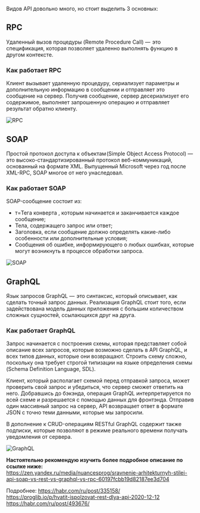 Видов API довольно много, но стоит выделить 3 основных:

## RPC
Удаленный вызов процедуры (Remote Procedure Call) —  это спецификация, которая позволяет удаленно выполнять функцию в другом контексте.

### Как работает RPC
Клиент вызывает удаленную процедуру, сериализует параметры и дополнительную информацию в сообщении и отправляет это сообщение на сервер. Получив сообщение, сервер десериализует его содержимое, выполняет запрошенную операцию и отправляет результат обратно клиенту.

![RPC](https://avatars.mds.yandex.net/get-zen_doc/3048507/pub_60197fcbb19d82187ee3d704_60197fe12d3708189c745fb3/scale_1200)

## SOAP
Простой протокол доступа к объектам (Simple Object Access Protocol) — это высоко-стандартизированный протокол веб-коммуникаций, основанный на формате XML. Выпущенный Microsoft через год после XML-RPC, SOAP многое от него унаследовал.

### Как работает SOAP
SOAP-сообщение состоит из:

* т=Тега конверта <envelope> , которым начинается и заканчивается каждое сообщение;
* Тела, содержащего запрос или ответ;
* Заголовка, если сообщение должно определять какие-либо особенности или дополнительные условия;
* Сообщения об ошибке, информирующего о любых ошибках, которые могут возникнуть в процессе обработки запроса.

![SOAP](https://avatars.mds.yandex.net/get-zen_doc/2391871/pub_60197fcbb19d82187ee3d704_60197fe22d3708189c745fb4/scale_1200)

## GraphQL
Язык запросов GraphQL —  это синтаксис, который описывает, как сделать точный запрос данных. Реализация GraphQL стоит того, если задействована модель данных приложения с большим количеством сложных сущностей, ссылающихся друг на друга.

### Как работает GraphQL
Запрос начинается с построения схемы, которая представляет собой описание всех запросов, которые возможно сделать в API GraphQL, и всех типов данных, которые они возвращают. Строить схему сложно, поскольку она требует строгой типизации на языке определения схемы (Schema Definition Language, SDL).

Клиент, который располагает схемой перед отправкой запроса, может проверить свой запрос и убедиться, что сервер сможет ответить на него. Добравшись до бэкэнда, операция GraphQL интерпретируется по всей схеме и разрешается с помощью данных для фронтэнда. Отправив один массивный запрос на сервер, API возвращает ответ в формате JSON с точно теми данными, которые мы запросили.

В дополнение к CRUD-операциям RESTful GraphQL содержит также подписки, которые позволяют в режиме реального времени получать уведомления от сервера.

![GraphQL](https://avatars.mds.yandex.net/get-zen_doc/3489860/pub_60197fcbb19d82187ee3d704_60197fe5b19d82187ee40b77/scale_1200)

__Настоятельно рекомендую изучить более подробное описание по ссылке ниже:__  
https://zen.yandex.ru/media/nuancesprog/sravnenie-arhitekturnyh-stilei-api-soap-vs-rest-vs-graphql-vs-rpc-60197fcbb19d82187ee3d704

Подробнее:
https://habr.com/ru/post/335158/  
https://proglib.io/p/hvatit-ispolzovat-rest-dlya-api-2020-12-12  
https://habr.com/ru/post/493676/  
